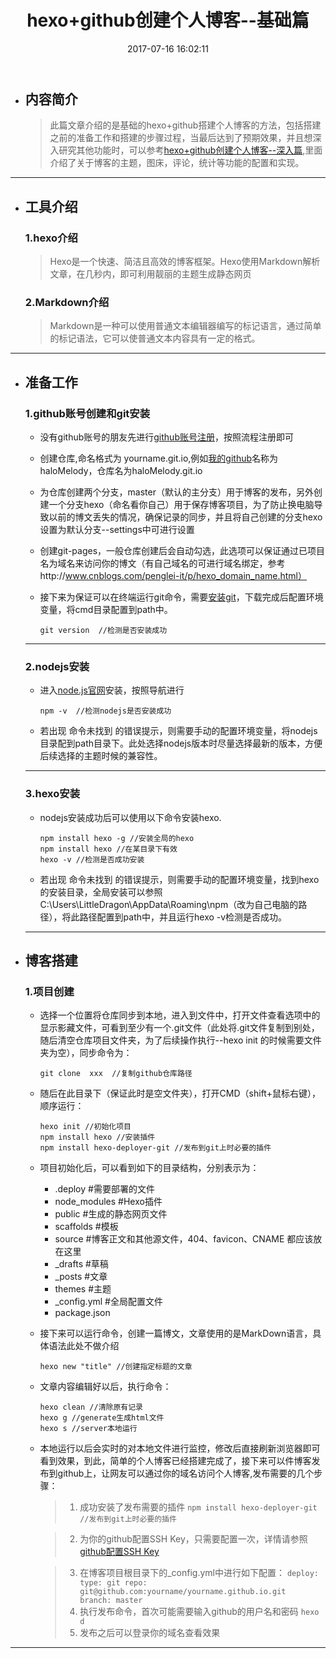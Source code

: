 ﻿---
title: hexo+github创建个人博客--基础篇
date: 2017-07-16 16:02:11
comments: true
reward: true
toc: true
copyright: true
tags: 
    - hexo
    - github
    - nodejs
---

-  ## 内容简介
	
	> 此篇文章介绍的是基础的hexo+github搭建个人博客的方法，包括搭建之前的准备工作和搭建的步骤过程，当最后达到了预期效果，并且想深入研究其他功能时，可以参考[hexo+github创建个人博客--深入篇](../hexo+github创建个人博客--深入篇),里面介绍了关于博客的主题，图床，评论，统计等功能的配置和实现。

---

<!--more-->

-  ## 工具介绍
	
	### 1.hexo介绍

	> Hexo是一个快速、简洁且高效的博客框架。Hexo使用Markdown解析文章，在几秒内，即可利用靓丽的主题生成静态网页

	### 2.Markdown介绍

	> Markdown是一种可以使用普通文本编辑器编写的标记语言，通过简单的标记语法，它可以使普通文本内容具有一定的格式。

---

-  ## 准备工作

    ### 1.github账号创建和git安装

	- 没有github账号的朋友先进行[github账号注册][1]，按照流程注册即可

	- 创建仓库,命名格式为 yourname.git.io,例如[我的github][2]名称为haloMelody，仓库名为haloMelody.git.io

	- 为仓库创建两个分支，master（默认的主分支）用于博客的发布，另外创建一个分支hexo（命名看你自己）用于保存博客项目，为了防止换电脑导致以前的博文丢失的情况，确保记录的同步，并且将自己创建的分支hexo设置为默认分支--settings中可进行设置
	 
	- 创建git-pages，一般仓库创建后会自动勾选，此选项可以保证通过已项目名为域名来访问你的博文（有自己域名的可进行域名绑定，参考http://www.cnblogs.com/penglei-it/p/hexo_domain_name.html）
	 
	- 接下来为保证可以在终端运行git命令，需要[安装git][3]，下载完成后配置环境变量，将cmd目录配置到path中。
		```
		git version  //检测是否安装成功
		```

    ---

    ### 2.nodejs安装
	
	- 进入[node.js官网][4]安装，按照导航进行
		```
		npm -v  //检测nodejs是否安装成功
		```

	- 若出现 命令未找到 的错误提示，则需要手动的配置环境变量，将nodejs目录配到path目录下。此处选择nodejs版本时尽量选择最新的版本，方便后续选择的主题时候的兼容性。

    ---

    ### 3.hexo安装

    - nodejs安装成功后可以使用以下命令安装hexo.
    	```
		npm install hexo -g //安装全局的hexo
		npm install hexo //在某目录下有效
		hexo -v //检测是否成功安装
		```

	- 若出现 命令未找到 的错误提示，则需要手动的配置环境变量，找到hexo的安装目录，全局安装可以参照C:\Users\LittleDragon\AppData\Roaming\npm（改为自己电脑的路径），将此路径配置到path中，并且运行hexo -v检测是否成功。

    ---


- ## 博客搭建

	### 1.项目创建

	- 选择一个位置将仓库同步到本地，进入到文件中，打开文件查看选项中的显示影藏文件，可看到至少有一个.git文件（此处将.git文件复制到别处，随后清空仓库项目文件夹，为了后续操作执行--hexo init 的时候需要文件夹为空），同步命令为：
		```
		git clone  xxx  //复制github仓库路径
		```

	- 随后在此目录下（保证此时是空文件夹），打开CMD（shift+鼠标右键），顺序运行：
		```
		hexo init //初始化项目
		npm install hexo //安装插件
		npm install hexo-deployer-git //发布到git上时必要的插件
		```

	- 项目初始化后，可以看到如下的目录结构，分别表示为：
		> 
		- .deploy #需要部署的文件
		- node_modules #Hexo插件
		- public #生成的静态网页文件
		- scaffolds #模板
		- source #博客正文和其他源文件，404、favicon、CNAME 都应该放在这里
		- _drafts #草稿
		- _posts #文章
		- themes #主题
		- _config.yml #全局配置文件
		- package.json

	- 接下来可以运行命令，创建一篇博文，文章使用的是MarkDown语言，具体语法此处不做介绍
		```
		hexo new "title" //创建指定标题的文章
		```

	- 文章内容编辑好以后，执行命令：
		```
		hexo clean //清除原有记录
		hexo g //generate生成html文件
		hexo s //server本地运行
		```

	- 本地运行以后会实时的对本地文件进行监控，修改后直接刷新浏览器即可看到效果，到此，简单的个人博客已经搭建完成了，接下来可以件博客发布到github上，让网友可以通过你的域名访问个人博客,发布需要的几个步骤：
		> 1. 成功安装了发布需要的插件
			```
			npm install hexo-deployer-git //发布到git上时必要的插件
			```

		> 2. 为你的github配置SSH Key，只需要配置一次，详情请参照[github配置SSH Key][6]

		> 3. 在博客项目根目录下的_config.yml中进行如下配置：
			```
			deploy:
			  type: git
			  repo: git@github.com:yourname/yourname.github.io.git 
			  branch: master
			```
		> 4. 执行发布命令，首次可能需要输入github的用户名和密码
			```
			hexo d
			```
		> 5. 发布之后可以登录你的域名查看效果

------
  
  [1]: https://github.com/
  [2]: https://github.com/haloMelody
  [3]: https://git-scm.com/downloads
  [4]: https://nodejs.org/
  [6]: http://jingyan.baidu.com/article/a65957f4e91ccf24e77f9b11.html